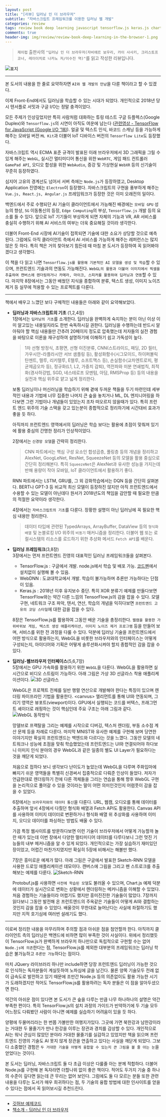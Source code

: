 ```yaml
---  
layout: post  
title: "[리뷰] 딥러닝 인 더 브라우저"  
subtitle: "자바스크립트 프레임워크를 이용한 딥러닝 웹 개발"  
categories: review  
tags: review book deep learning javascript tensorflow.js keras.js chart.js WebGL 
comments: true  
header-img: img/review/review-book-deep-learning-in-the-browser-1.png
---  
```

  
> `제이펍` 출판사의 `"딥러닝 인 더 브라우저(자비에르 보우리, 카이 사사키, 크리스토프 코너, 레이이치로 나카노 저/이수진 역)"`를 읽고 작성한 리뷰입니다.  

![표지](https://theorydb.github.io/assets/img/review/review-book-deep-learning-in-the-browser-1.png)  

---
본 도서의 내용을 한 줄로 요약하자면 `AI와 웹 개발의 만남`을 다룬 책이라고 할 수 있겠다. 

이제 Front-End에서도 딥러닝을 학습할 수 있는 시대가 되었다. 개인적으로 2018년 당시 텐서플로 서밋과 구글 I/O는 정말 충격이었다. 

모든 주제가 인상깊었지만 특히 사람처럼 대화하는 튜링 테스트 구글 듀플렉스(Google Duplex)와 `Tensorflow.js`의 시연이 아직도 여운에 남는다 ([관련영상 - TensorFlow for JavaScript (Google I/O '18)](https://www.youtube.com/watch?v=OmofOvMApTU)). 얼굴 및 텍스트 인식, 바코드 스캐닝 등을 가능하게 해주는 모바일 버전 `ML Kit`과 더불어 IoT 디바이스 버전의 `Tensorflow Lite`도 등장했다.

자바스크립트 역시 ECMA 표준 규격이 발표된 이래 브라우저에서 3D 그래픽을 그릴 수 있게 해주는 `WebGL`, 실시간 멀티미디어 통신을 위한 `WebRTC`, 게임 패드 컨트롤러 `GamePad API`, 오디오 합성을 위한 `WebAudio`, 증강 및 가상현실 `WebXR` 등의 신기술이 꾸준히 등장하였다. 

심지어 고유의 경계선도 넘어서 서버 측에는 `Node.js`가 등장하였고, Desktop Application 진영에는 `Electron`이 등장했다. 자바스크립트의 구현을 풍부하게 해주는 `Vue.js, React.js, Angular.js` 프레임워크가 등장한 것은 이미 오래전의 일이다.

백엔드에서 주로 수행되던 AI 기술이 클라이언트에서 가능해진 배경에는 `모바일 GPU` 성능의 향상, `5G` 이동통신의 등장, `Edge Computing`의 부상, `Tensorflow.js` 개발 등의 요소를 들 수 있다. 앞으로 IoT 기기들이 부상하게 되면 자체의 기능과 VR, AR 서비스를 충실히 수행하기 위해 AI 서비스의 여부는 더욱 중요해질 것이라 생각한다. 

더불어 Front-End 시장에 AI기술이 접목되면 기술에 대한 소요가 상당할 것으로 예측된다. 그럼에도 아직 클라이언트 측에서 AI 서비스를 가능하게 해주는 레퍼런스는 많지 않은 듯 하다. 특히 책은 거의 찾아보기 힘든데 때 마침 본 도서가 등장하여 꼭 읽어봐야겠다고 생각했다.

이 책을 다 읽고 나면 `Tensorflow.js를 활용해 기본적인 AI 모델을 생성 및 학습`할 수 있으며, 프런트엔드 기술과의 연동도 가능해진다. `WebGL의 활용과 더불어 이미지에서 픽셀을 추출하여 캔버스에 렌더링하거나 카메라, 마이크, 스피커를 활용하여 딥러닝과 연동`할 수 있다. 마지막 8장에서는 그동안 배웠던 지식을 종합하여 분류, 텍스트 생성, 이미지 노이즈 제거 등 실무에 적용할 수 있는 프로젝트를 다룬다.

---

책에서 배우고 느꼈던 보다 구체적인 내용들은 아래와 같이 요약해보았다.

* __딥러닝과 자바스크립트의 기초__ (1,2,4장)  
  1장에서는 `딥러닝의 기초`를 소개한다. 딥러닝을 완벽하게 숙지하는 분이 아닌 이상 이미 알고있는 내용일지라도 한번 숙독하시길 권한다. 딥러닝을 수행하는데 반드시 알아둬야 할 핵심 내용들만 간추려 20페이지 정도로 압축했는데 저자들의 실전 경험을 바탕으로 이론을 재구성하여 설명하기에 이해하기 쉽고 가독성이 높다. 
  
  > 1차 선형 방정식, 초평면, 선형 이진분류, CNN(스트라이드, 패딩, 2D 필터, 가우시안-라플라시안 서브 샘플링 등), 활성화함수(시그모이드, 하이퍼볼릭 탄젠트, 렐루, 리키렐루, E렐루, 소프트맥스 등), 손실함수(교차엔트로피, 평균제곱오차 등), 정규화(L1, L2, 가중치 감퇴), 역전파와 미분 연쇄법칙, 최적화(경사하강법, SGD, 네스테로프 모멘텀, 아담, RMSProp 등) 등의 내용을 실전과 핵심 위주로 얕고 넓게 정리한다. 

  보통 딥러닝이나 머신러닝을 학습하기 위해 곁에 두꺼운 책들을 두기 마련인데 세부적인 내용과 기법에 너무 집중한 나머지 큰 숲을 놓치거나 ML, DL 엔지니어링을 하다보면 그런 기법이나 개념들이 있었는지 조차 떠오르지 않을때가 있다. 특히 프런트 엔드 위주의 기술 스택을 갖고 있는분이 종합적으로 정리하기에 시간대비 효과가 좋을 듯 하다.

  아직까지 프런트엔드 영역에서의 딥러닝은 학습 보다는 활용에 초점이 맞춰져 있기에 활용 중심의 간명한 정리가 인상적이었다.

  2장에서는 `신경망 모델`을 간략히 정리한다. 
  
  > CNN 파트에서는 핵심 구성 요소인 합성곱층, 풀링층 등의 개념을 정리하고 AlexNet, GoogLeNet, ResNet, SqueezeNet 등의 모델을 활용 중심으로 간단히 정리해본다. 특히 `SqueezeNet`은 AlexNet과 유사한 성능을 가지는데 반해 용량이 작아 모바일, IoT 클라이언트에서 활용하기 좋다.

  RNN 파트에서는 LSTM, GRU를, 그 외 강화학습에서는 DQN 등을 간단히 살펴본다. BERT나 GPT-3 등 비교적 최신 모델이 등장하진 않지만 아직 프런트엔드에서 수용할 수 있는 모델이 아닌데다 원서가 2018년도의 책임을 감안할 때 필요한 만큼의 적절한 요약이라 생각한다.

  4장에서는 `자바스크립트의 기초`를 다룬다. 장황한 설명이 아닌 딥러닝에 꼭 필요한 핵심 내용만 정리한다. 
  
  > 데이터 타입에 관련된 TypedArrays, ArrayBuffer, DataView 등의 `형식화 배열` 및 논블로킹 I/O 위주의 `비동기` 매커니즘을 정리한다. 더불어 웹 또는 로컬시스템의 리소스를 로드하기 위한 추상화 메서드 `Fetch API`를 배운다.

* __딥러닝 프레임워크__(3,8장)  
  3장에서는 먼저 프런트엔드 진영의 대표적인 딥러닝 프레임워크들을 살펴본다. 
  - TensorFlow.js : 구글에서 개발. node.js에서 학습 및 배포 가능. [코드펜](https://codepen.io/)에서 설치없이 실행해 볼 수 있음. 
  - WebDNN : 도쿄대학교에서 개발. 학습이 불가능하며 추론만 가능하다는 단점이 있음.
  - Keras.js : 2018년 이후 유지보수 중단. 
  특히 XOR 분류기 예제를 만들다보면 TensorFlow와는 약간 다른 느낌의 TensorFlow.js의 감을 잡을 수 있다. 모델 구현, 네트워크 구조 파악, 텐서, 연산, 학습의 개념을 익히다보면 `프런트엔드 고유의 코딩 스타일`에 대한 감을 잡을 수 있다.

  8장은 TensorFlow.js를 활용하여 그동안 배운 기술을 총정리한다. `웹캠을 활용한 가위바위보 게임, 텍스트 생성 애플리케이션, 이미지 노이즈 제거 프로그램` 등을 만들어 보며, 서비스를 위한 전 과정을 다룰 수 있다. 덕분에 딥러닝 기술을 프런트엔드에서 어떤 방식으로 활용하는지, WebGL을 비롯한 브라우저와의 인터페이스는 어떻게 구성되는지, 아이디어와 기획은 어떻게 솔루션화시켜야 할지 종합적인 감을 잡을 수 있다.

* __딥러닝-웹브라우저 인터페이스__(5,6,7장)  
  5장에서는 GPU 가속화를 활용하기 위한 `WebGL`을 다룬다. WebGL을 활용하면 실시간으로 비디오 스트림이 가능하다. 아래 그림은 가상 3D 선글라스 착용 애플리케이션이다.
  ![3D 선글라스](https://theorydb.github.io/assets/img/review/review-book-deep-learning-in-the-browser-2.png)  
  
  WebGL은 프로젝트 전체를 일반 행렬 연산으로 개발해야 한다는 특징이 있으며 렌더링 파이프라인 기법을 활용한다. \<canvus\> 엘리먼트를 통해 UI와 연동되며, 그리기 영역은 뷰포트(viewport)이다. GPU에서 실행되는 코드를 버텍스, 프래그먼트 셰이더로 래핑하는 것이 핵심인데 주요 구조는 아래 그림과 같다.
  ![WebGL 동작방식](https://theorydb.github.io/assets/img/review/review-book-deep-learning-in-the-browser-3.png)  

  망델브로 프랙탈을 그리는 예제를 시작으로 디버깅, 텍스처 렌더링, 부동 소수점 계산 문제 등을 차례로 다룬다. 마지막 MNIST와 유사한 예제를 구현해 보며 당연한 이야기지만 확실히 프런트엔드는 백엔드와 다르다는 것을 느꼈다. 그동안 모델의 네트워크나 성능에 초점을 맞춰 학습했었는데 프런트엔드는 UI와 연결되어야 하다보니 이미지 인식 분야의 경우 WebGL과 같은 일종의 별도 UI Layer가 필요하다는 것을 깨닫게 되었다.

  처음으로 접하다 보니 생각보다 난이도가 높았는데 WebGL을 다루며 주화입마에 빠지기 쉬운 영역들을 특별히 신경써서 집중적으로 다뤄준 인상이 들었다. 저자가 언급한대로 렌더링하기 전에 다른 객체들을 그리는 연습을 통해 향후 WebGL 구현을 논리적으로 풀어갈 수 있을 것이라는 말이 어떤 의미인것인지 어렴풋이 감을 잡을 수 있었다. 

  6장에서는 `브라우저와의 데이터 통신`을 다룬다. URL, 웹캠, 오디오를 통해 데이터를 추출하며 앞서 4장에서 다뤘던 형식화 배열과 Fetch API도 활용한다. Canvas API를 사용하여 이미지 데이터로 변환하거나 형식화 배열 위 추상화를 사용하여 이미지, 오디오 데이터를 파싱하는 방법도 배울 수 있다.

  가끔 특정 웹사이트를 방문하다보면 이런 기술이 브라우저에서 어떻게 가능할까 놀란 때가 있는데 이번 장에서 다양한 멀티미디어 데이터를 다루다보니 그런 멋진 기능들의 내부 메커니즘을 알 수 있게 되었다. 개인적으로는 가장 실습하기 재미있던 장이었고, 어렵긴 마찬가지였지만 확실히 5장에 비해서는 해볼만 했다.

  7장은 흥미로운 예제가 많다. 아래 그림은 구글에서 발표한 Sketch-RNN 모델을 사용한 드로잉 애플리케이션 데모이다. 캔버스에 그림을 그리고 펜 스트로크를 추출해보는 예제를 다룬다.
  ![Sketch-RNN](https://theorydb.github.io/assets/img/review/review-book-deep-learning-in-the-browser-4.png)  

  Protobuf.js를 사용하면 `사전에 학습된 모델`도 불러올 수 있으며, Chart.js 예제 덕분에 데이터가 실시간으로 변화는 상황에서 렌더링하는 메커니즘을 이해할 수 있었다. 처음 경험하는 기술들이라 어렵기도 했지만 흥미진진한 기술들이 많았다. 7장까지 읽다보니 그동안 발전해 온 프런트엔드의 주옥같은 기술들이 어떻게 AI와 결합하는 것인지 감을 잡을 수 있었다. 배울것이 무한대로 늘어난다는 사실에 좌절하기도 했지만 지적 호기심에 여러번 설레기도 했다.

---

이로써 정리한 내용을 마무리하며 주의할 점과 아쉬운 점을 첨언할까 한다. 아직까지 클라이언트 측의 딥러닝은 백엔드에 비하면 많이 부족한 것이 사실이다. 위에서 정리했듯이 TensorFlow.js가 완벽하게 브라우저 하나만으로 독립적으로 구현할 수는 없어 `Node.js에 의존`한다는 점, TensorFlow.js를 제외한 대부분의 프레임워크는 딥러닝 학습은 불가능하고 `추론만 가능`하다는 점이다. 

마치 JQuery 라이브러리 하나만 include하면 당장 프런트엔드 딥러닝이 가능한 것으로 인식하는 독자분들이 계실듯하여 노파심에 글을 남긴다. 물론 양쪽 기술모두 전례 없이 급속도로 발전하고 있기 때문에 조만간 Node.js 등의 의존없이도 활용 가능한 시기가 도래하겠지만 적어도 TensorFlow.js를 활용하려는 독자 분들은 이 점을 알아두셨으면 한다.

약간의 아쉬운 점이 있다면 본 도서가 큰 숲을 다루는 만큼 나무 하나하나의 설명은 약간 부족한 편이다. 특히 TensorFlow.js의 설치 과정의 가이드가 빈약하기에 두 기술 모두 어느정도 다뤄봤던 사람이 아니면 예제를 실습하기 어려움이 있을 듯 하다. 

양평에 두물머리라는 한 번쯤 가볼만한 여행지가있다. 그곳에 가면 북한강과 남한강이라는 거대한 두 물줄기가 만나 한강을 이루는 장관과 경치를 감상할 수 있다. 개인적으로 AI는 워낙 관심이 많았던 분야라 거대한 물줄기를 실감하고 있었지만 책을 읽으며 프런트엔드 진영의 기술도 AI 못지 않게 장관을 연출하고 있다는 사실을 깨닫게 되었다. 그보다 소중했던 경험은 `두 거대한 기술을 어떻게 융합할 수 있는지 큰 그림을 볼 줄 아는 눈`을 얻었다는 것이다. 

본 도서는 딥러닝, 자바스크립트 둘 다 초급 이상은 다룰줄 아는 분께 적합하다. 더불어 Node.js를 구현해 본 독자라면 더할나위 없이 좋은 책이다. 적어도 두가지 기술 중 하나의 수준이 깊다면 읽는데 큰 무리는 없어 보인다. 그럼에도 둘 다 모르는 분들 또한 관련 내용을 다루는 도서가 매우 희귀하다는 점, 두 기술의 융합 방법에 대한 인사이트를 얻을 수 있다는 점에서 꼭 읽어보시길 추천드린다.

---

* [깃허브 예제코드](http://git.io/Jvso3)
* [책소개 - 딥러닝 인 더 브라우저](http://www.yes24.com/Product/Goods/88244652?Acode=101)


